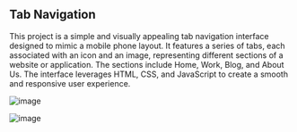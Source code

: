 ## Tab Navigation
This project is a simple and visually appealing tab navigation interface designed to mimic a mobile phone layout. It features a series of tabs, each associated with an icon and an image, representing different sections of a website or application. The sections include Home, Work, Blog, and About Us. The interface leverages HTML, CSS, and JavaScript to create a smooth and responsive user experience.

![image](https://github.com/SuriyaPradeep/Tab-Navigation/assets/122858374/719280be-21fc-4e74-be97-3596ae9145a3)

![image](https://github.com/SuriyaPradeep/Tab-Navigation/assets/122858374/dc553edb-31e3-443a-8344-66617fb598d9)
